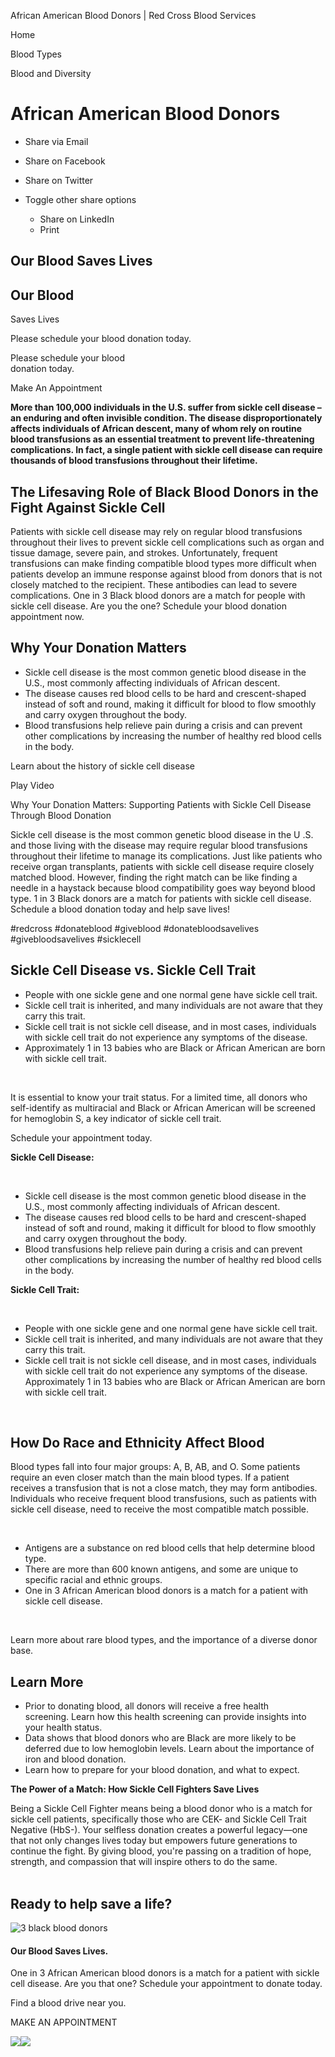 African American Blood Donors | Red Cross Blood Services

Home

Blood Types

Blood and Diversity

# African American Blood Donors

*   Share via Email
    
*   Share on Facebook
    
*   Share on Twitter
    
*   Toggle other share options
    
    *   Share on LinkedIn
    *   Print
    
    
    

 

## Our Blood Saves Lives

## Our Blood  
Saves Lives

Please schedule your blood donation today.

Please schedule your blood  
donation today.

 Make An Appointment 

**More than 100,000 individuals in the U.S. suffer from sickle cell disease – an enduring and often invisible condition. The disease disproportionately affects individuals of African descent, many of whom rely on routine blood transfusions as an essential treatment to prevent life-threatening complications. In fact, a single patient with sickle cell disease can require thousands of blood transfusions throughout their lifetime.**

## The Lifesaving Role of Black Blood Donors in the Fight Against Sickle Cell

Patients with sickle cell disease may rely on regular blood transfusions throughout their lives to prevent sickle cell complications such as organ and tissue damage, severe pain, and strokes. Unfortunately, frequent transfusions can make finding compatible blood types more difficult when patients develop an immune response against blood from donors that is not closely matched to the recipient. These antibodies can lead to severe complications. One in 3 Black blood donors are a match for people with sickle cell disease. Are you the one? Schedule your blood donation appointment now.

## Why Your Donation Matters

*   Sickle cell disease is the most common genetic blood disease in the U.S., most commonly affecting individuals of African descent.
*   The disease causes red blood cells to be hard and crescent-shaped instead of soft and round, making it difficult for blood to flow smoothly and carry oxygen throughout the body.
*   Blood transfusions help relieve pain during a crisis and can prevent other complications by increasing the number of healthy red blood cells in the body.

Learn about the history of sickle cell disease

  Play Video

Why Your Donation Matters: Supporting Patients with Sickle Cell Disease Through Blood Donation

Sickle cell disease is the most common genetic blood disease in the U .S. and those living with the disease may require regular blood transfusions throughout their lifetime to manage its complications. Just like patients who receive organ transplants, patients with sickle cell disease require closely matched blood. However, finding the right match can be like finding a needle in a haystack because blood compatibility goes way beyond blood type. 1 in 3 Black donors are a match for patients with sickle cell disease. Schedule a blood donation today and help save lives!  
  
#redcross #donateblood #giveblood #donatebloodsavelives #givebloodsavelives #sicklecell

## Sickle Cell Disease vs. Sickle Cell Trait

*   People with one sickle gene and one normal gene have sickle cell trait.
*   Sickle cell trait is inherited, and many individuals are not aware that they carry this trait.
*   Sickle cell trait is not sickle cell disease, and in most cases, individuals with sickle cell trait do not experience any symptoms of the disease.
*   Approximately 1 in 13 babies who are Black or African American are born with sickle cell trait.

 

It is essential to know your trait status. For a limited time, all donors who self-identify as multiracial and Black or African American will be screened for hemoglobin S, a key indicator of sickle cell trait. 

Schedule your appointment today.

**Sickle Cell Disease:**

 

*   Sickle cell disease is the most common genetic blood disease in the U.S., most commonly affecting individuals of African descent.
*   The disease causes red blood cells to be hard and crescent-shaped instead of soft and round, making it difficult for blood to flow smoothly and carry oxygen throughout the body.
*   Blood transfusions help relieve pain during a crisis and can prevent other complications by increasing the number of healthy red blood cells in the body.

**Sickle Cell Trait:**

 

*   People with one sickle gene and one normal gene have sickle cell trait.
*   Sickle cell trait is inherited, and many individuals are not aware that they carry this trait.
*   Sickle cell trait is not sickle cell disease, and in most cases, individuals with sickle cell trait do not experience any symptoms of the disease.
    Approximately 1 in 13 babies who are Black or African American are born with sickle cell trait.

 

## How Do Race and Ethnicity Affect Blood

Blood types fall into four major groups: A, B, AB, and O. Some patients require an even closer match than the main blood types. If a patient receives a transfusion that is not a close match, they may form antibodies. Individuals who receive frequent blood transfusions, such as patients with sickle cell disease, need to receive the most compatible match possible.

 

*   Antigens are a substance on red blood cells that help determine blood type.
*   There are more than 600 known antigens, and some are unique to specific racial and ethnic groups.
*   One in 3 African American blood donors is a match for a patient with sickle cell disease.

 

Learn more about rare blood types, and the importance of a diverse donor base.

## Learn More

*   Prior to donating blood, all donors will receive a free health screening. Learn how this health screening can provide insights into your health status.
*   Data shows that blood donors who are Black are more likely to be deferred due to low hemoglobin levels. Learn about the importance of iron and blood donation.
*   Learn how to prepare for your blood donation, and what to expect.

**The Power of a Match: How Sickle Cell Fighters Save Lives**

  
Being a Sickle Cell Fighter means being a blood donor who is a match for sickle cell patients, specifically those who are CEK- and Sickle Cell Trait Negative (HbS-). Your selfless donation creates a powerful legacy—one that not only changes lives today but empowers future generations to continue the fight. By giving blood, you're passing on a tradition of hope, strength, and compassion that will inspire others to do the same.  
 

## Ready to help save a life?

![3 black blood donors](/content/dam/redcrossblood/african-american-blood-donors/844e04e6f6494292aae8e2cf5f180a96_1.jpeg.jpg.transform/1288/q82/feature/image.jpeg)

#### Our Blood Saves Lives.

One in 3 African American blood donors is a match for a patient with sickle cell disease. Are you that one? Schedule your appointment to donate today.

 Find a blood drive near you.

 MAKE AN APPOINTMENT 

![](https://trkn.us/pixel/conv/ppt=24457;g=schedule_appointment;gid=60688;ord=2580689952265.9224;v=120)![](https://arttrk.com/pixel/?ad_log=referer&action=content&pixid=419a4074-f5ea-4a41-bf78-52072e9cc044)